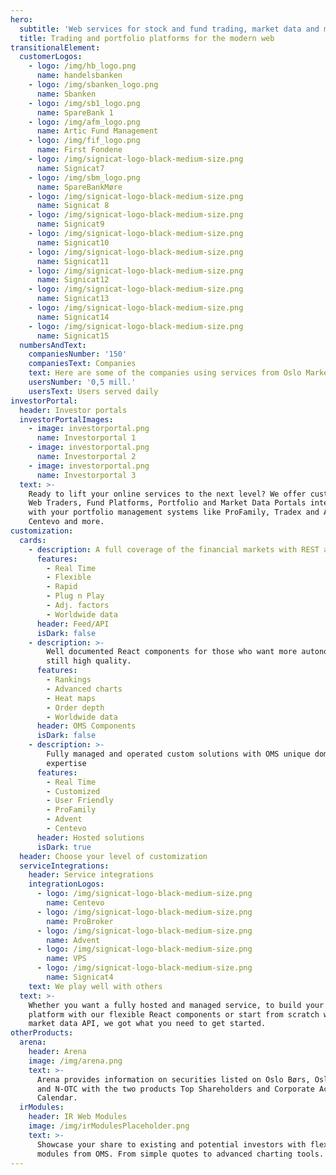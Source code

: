 ```yaml
---
hero:
  subtitle: 'Web services for stock and fund trading, market data and more'
  title: Trading and portfolio platforms for the modern web
transitionalElement:
  customerLogos:
    - logo: /img/hb_logo.png
      name: handelsbanken
    - logo: /img/sbanken_logo.png
      name: Sbanken
    - logo: /img/sb1_logo.png
      name: SpareBank 1
    - logo: /img/afm_logo.png
      name: Artic Fund Management
    - logo: /img/fif_logo.png
      name: First Fondene
    - logo: /img/signicat-logo-black-medium-size.png
      name: Signicat7
    - logo: /img/sbm_logo.png
      name: SpareBankMøre
    - logo: /img/signicat-logo-black-medium-size.png
      name: Signicat 8
    - logo: /img/signicat-logo-black-medium-size.png
      name: Signicat9
    - logo: /img/signicat-logo-black-medium-size.png
      name: Signicat10
    - logo: /img/signicat-logo-black-medium-size.png
      name: Signicat11
    - logo: /img/signicat-logo-black-medium-size.png
      name: Signicat12
    - logo: /img/signicat-logo-black-medium-size.png
      name: Signicat13
    - logo: /img/signicat-logo-black-medium-size.png
      name: Signicat14
    - logo: /img/signicat-logo-black-medium-size.png
      name: Signicat15
  numbersAndText:
    companiesNumber: '150'
    companiesText: Companies
    text: Here are some of the companies using services from Oslo Market Solutions
    usersNumber: '0,5 mill.'
    usersText: Users served daily
investorPortal:
  header: Investor portals
  investorPortalImages:
    - image: investorportal.png
      name: Investorportal 1
    - image: investorportal.png
      name: Investorportal 2
    - image: investorportal.png
      name: Investorportal 3
  text: >-
    Ready to lift your online services to the next level? We offer customized
    Web Traders, Fund Platforms, Portfolio and Market Data Portals integrated
    with your portfolio management systems like ProFamily, Tradex and APX,
    Centevo and more.
customization:
  cards:
    - description: A full coverage of the financial markets with REST and Websockets APIs
      features:
        - Real Time
        - Flexible
        - Rapid
        - Plug n Play
        - Adj. factors
        - Worldwide data
      header: Feed/API
      isDark: false
    - description: >-
        Well documented React components for those who want more autonomy, but
        still high quality.
      features:
        - Rankings
        - Advanced charts
        - Heat maps
        - Order depth
        - Worldwide data
      header: OMS Components
      isDark: false
    - description: >-
        Fully managed and operated custom solutions with OMS unique domain
        expertise
      features:
        - Real Time
        - Customized
        - User Friendly
        - ProFamily
        - Advent
        - Centevo
      header: Hosted solutions
      isDark: true
  header: Choose your level of customization
  serviceIntegrations:
    header: Service integrations
    integrationLogos:
      - logo: /img/signicat-logo-black-medium-size.png
        name: Centevo
      - logo: /img/signicat-logo-black-medium-size.png
        name: ProBroker
      - logo: /img/signicat-logo-black-medium-size.png
        name: Advent
      - logo: /img/signicat-logo-black-medium-size.png
        name: VPS
      - logo: /img/signicat-logo-black-medium-size.png
        name: Signicat4
    text: We play well with others
  text: >-
    Whether you want a fully hosted and managed service, to build your own
    platform with our flexible React components or start from scratch with the
    market data API, we got what you need to get started.
otherProducts:
  arena:
    header: Arena
    image: /img/arena.png
    text: >-
      Arena provides information on securities listed on Oslo Børs, Oslo Axess
      and N-OTC with the two products Top Shareholders and Corporate Actions
      Calendar.
  irModules:
    header: IR Web Modules
    image: /img/irModulesPlaceholder.png
    text: >-
      Showcase your share to existing and potential investors with flexible web
      modules from OMS. From simple quotes to advanced charting tools.
---
```


